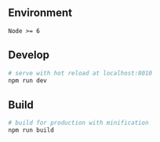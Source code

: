 ## Environment

`Node >= 6`

## Develop

``` bash
# serve with hot reload at localhost:8010
npm run dev
```

## Build

``` bash
# build for production with minification
npm run build
```

